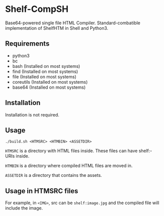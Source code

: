 # Shelf-CompSH
Base64-powered single file HTML Compiler.
Standard-combatible implementation of ShelfHTM in Shell and Python3.
## Requirements
- python3
- bc
- bash (Installed on most systems)
- find (Installed on most systems)
- file (Installed on most systems)
- coreutils (Installed on most systems)
- base64 (Installed on most systems)
## Installation
Installation is not required.
## Usage
`./build.sh <HTMSRC> <HTMBIN> <ASSETDIR>`

`HTMSRC` is a directory with HTML files inside. These files can have shelf:-URIs inside.

`HTMBIN` is a directory where compiled HTML files are moved in.

`ASSETDIR` is a directory that contains the assets.
## Usage in HTMSRC files
For example, in `<IMG>`, src can be `shelf:image.jpg` and the compiled file will include the image.
